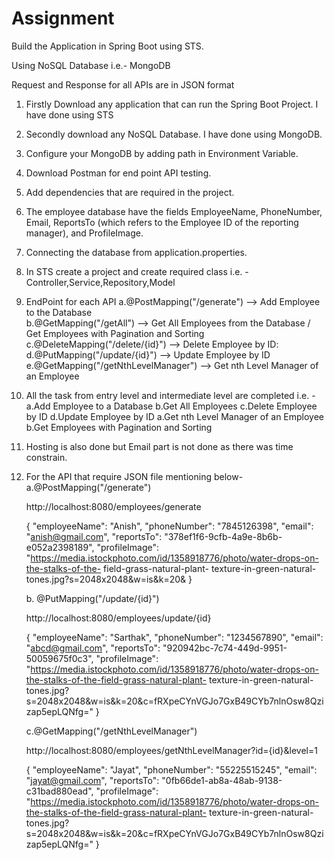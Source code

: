 # Assignment


Build the Application in Spring Boot using STS.

Using NoSQL Database i.e.- MongoDB

Request and Response for all APIs are in JSON format

1. Firstly Download any application that can run the Spring Boot Project. I have done using STS
2. Secondly download any NoSQL Database. I have done using MongoDB.
3. Configure your MongoDB by adding path in Environment Variable.
4. Download Postman for end point API testing.
5. Add dependencies that are required in the project.
6. The employee database have the fields EmployeeName, PhoneNumber, Email, ReportsTo (which refers to the Employee ID of the reporting manager), and ProfileImage.
7. Connecting the database from application.properties. 
8. In STS create a project and create required class i.e. - Controller,Service,Repository,Model
9. EndPoint for each API
   a.@PostMapping("/generate")           -->   Add Employee to the Database    
   b.@GetMapping("/getAll")              -->   Get All Employees from the Database / Get Employees with 
                                               Pagination and Sorting 
   c.@DeleteMapping("/delete/{id}")      -->   Delete Employee by ID:
   d.@PutMapping("/update/{id}")         -->   Update Employee by ID
   e.@GetMapping("/getNthLevelManager") -->   Get nth Level Manager of an Employee 
10. All the task from entry level and intermediate level are completed i.e. -
    a.Add Employee to a Database
    b.Get All Employees
    c.Delete Employee by ID
    d.Update Employee by ID
    a.Get nth Level Manager of an Employee
    b.Get Employees with Pagination and Sorting
11. Hosting is also done but Email part is not done as there was time constrain.

12. For the API that require JSON file mentioning below- 
    a.@PostMapping("/generate")

      http://localhost:8080/employees/generate

     {
        "employeeName": "Anish",
        "phoneNumber": "7845126398",
        "email": "anish@gmail.com",
        "reportsTo": "378ef1f6-9cfb-4a9e-8b6b-e052a2398189",
        "profileImage": "https://media.istockphoto.com/id/1358918776/photo/water-drops-on-the-stalks-of-the-
                         field-grass-natural-plant- texture-in-green-natural-tones.jpg?s=2048x2048&w=is&k=20&
     }

    b. @PutMapping("/update/{id}") 

	http://localhost:8080/employees/update/{id}

      {
        "employeeName": "Sarthak",
        "phoneNumber": "1234567890",
        "email": "abcd@gmail.com",
        "reportsTo": "920942bc-7c74-449d-9951-50059675f0c3",
        "profileImage": "https://media.istockphoto.com/id/1358918776/photo/water-drops-on-the-stalks-of-the-field-grass-natural-plant-
                         texture-in-green-natural-tones.jpg?s=2048x2048&w=is&k=20&c=fRXpeCYnVGJo7GxB49CYb7nlnOsw8Qzizap5epLQNfg="
     }

     c.@GetMapping("/getNthLevelManager")
 
	http://localhost:8080/employees/getNthLevelManager?id={id}&level=1

	 {
        "employeeName": "Jayat",
        "phoneNumber": "55225515245",
        "email": "jayat@gmail.com",
        "reportsTo": "0fb66de1-ab8a-48ab-9138-c31bad880ead",
        "profileImage": "https://media.istockphoto.com/id/1358918776/photo/water-drops-on-the-stalks-of-the-field-grass-natural-plant-
                         texture-in-green-natural-tones.jpg?s=2048x2048&w=is&k=20&c=fRXpeCYnVGJo7GxB49CYb7nlnOsw8Qzizap5epLQNfg="
}

